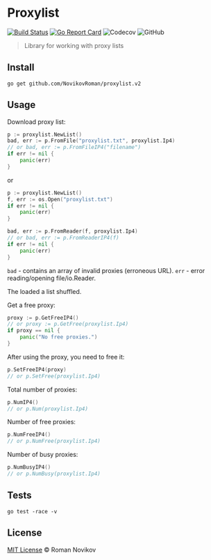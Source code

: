 # Proxylist

[![Build Status](https://travis-ci.com/NovikovRoman/proxylist.svg?branch=master)](https://travis-ci.com/NovikovRoman/proxylist)
[![Go Report Card](https://goreportcard.com/badge/github.com/NovikovRoman/proxylist)](https://goreportcard.com/report/github.com/NovikovRoman/proxylist)
![Codecov](https://img.shields.io/codecov/c/github/NovikovRoman/proxylist)
![GitHub](https://img.shields.io/github/license/NovikovRoman/proxylist)

> Library for working with proxy lists

## Install

```shell
go get github.com/NovikovRoman/proxylist.v2
```

## Usage

Download proxy list:

```go
p := proxylist.NewList()
bad, err := p.FromFile("proxylist.txt", proxylist.Ip4)
// or bad, err := p.FromFileIP4("filename")
if err != nil {
    panic(err)
}
```

or

```go
p := proxylist.NewList()
f, err := os.Open("proxylist.txt")
if err != nil {
    panic(err)
}

bad, err := p.FromReader(f, proxylist.Ip4)
// or bad, err := p.FromReaderIP4(f)
if err != nil {
    panic(err)
}
```

`bad` - contains an array of invalid proxies (erroneous URL).
`err` - error reading/opening file/io.Reader.

The loaded a list shuffled.

Get a free proxy:

```go
proxy := p.GetFreeIP4()
// or proxy := p.GetFree(proxylist.Ip4)
if proxy == nil {
    panic("No free proxies.")
}
```

After using the proxy, you need to free it:

```go
p.SetFreeIP4(proxy)
// or p.SetFree(proxylist.Ip4)
```

Total number of proxies:

```go
p.NumIP4()
// or p.Num(proxylist.Ip4)
```

Number of free proxies:

```go
p.NumFreeIP4()
// or p.NumFree(proxylist.Ip4)
```

Number of busy proxies:

```go
p.NumBusyIP4()
// or p.NumBusy(proxylist.Ip4)
```

## Tests

```shell
go test -race -v
```

## License

[MIT License](LICENSE) © Roman Novikov